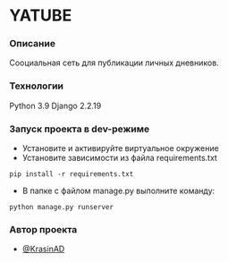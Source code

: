 # YATUBE
### Описание
Сооциальная сеть для публикации личных дневников.
### Технологии
Python 3.9
Django 2.2.19
### Запуск проекта в dev-режиме
- Установите и активируйте виртуальное окружение
- Установите зависимости из файла requirements.txt
```
pip install -r requirements.txt
``` 
- В папке с файлом manage.py выполните команду:
```
python manage.py runserver
```

### Автор проекта

- [@KrasinAD](https://github.com/KrasinAD)
